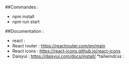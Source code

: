 ##Commandes :

-   npm install
-   npm run start

##Documentation :

-   react :
-   React router : https://reactrouter.com/en/main
-   React icons : https://react-icons.github.io/react-icons
-   Daisyui : https://daisyui.com/docs/install/
    \*tailwindcss :
